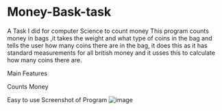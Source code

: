 # Money-Bask-task
A Task I did for computer Science to count money 
This program counts money in bags ,it takes the weight and what type of coins in the bag and tells the user how many coins there are in the bag,
it does this as it has standard measurements for all british money and it usses this to calculate how many coins there are.

Main Features

Counts Money

Easy to use
Screenshot of Program
![image](https://user-images.githubusercontent.com/104518243/208884154-3d7eef3e-7d69-424f-b6e1-afd98670070d.png)
